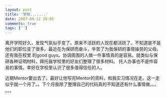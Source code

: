 ```yaml
---
layout: post
title: '学校.......'
date: 2007-09-12 20:05
comments: true
tags: ['']
---
```


离开学院好久，发现气氛似乎变了。原来不活跃的人现在都活跃了。不知道是不是他们的职位变了很多。最近在为保研而奋斗，辛苦了为我保研的事情操劳的父母。还有我在校里
的good guys。协调周围的人做一件事情真的是容易。就类似与保研各种证明材料，拜托我学校里的好友们整理了很多材料。
托人办事也不是件容易的事情。幸好在学校里认识了很多值得信任的人。

近期Mentor要出去了。最好让他写完Mentor的资料，和我实习情况在走。这一走似乎就一个月了。。下个月我除了整理自己的代码真的不知道还有什么事情做。。。
。。。

